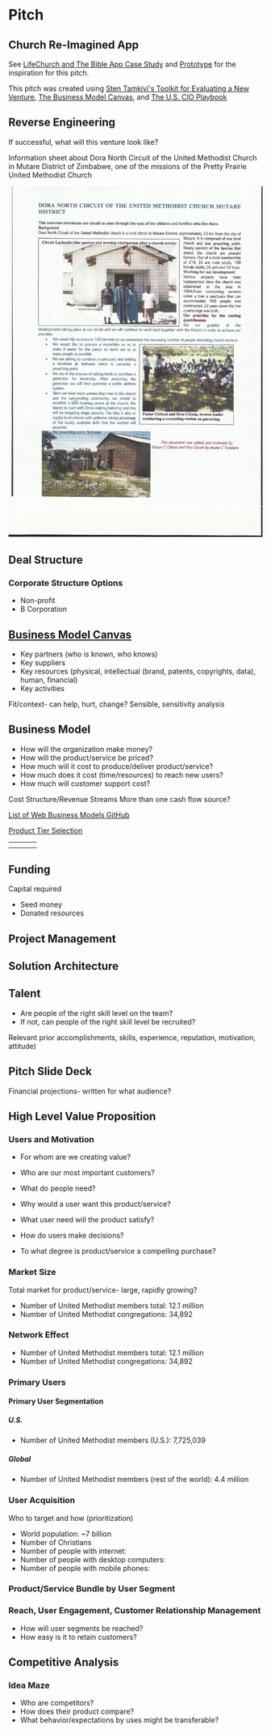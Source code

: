 # Pitch

## Church Re-Imagined App

See [LifeChurch and The Bible App Case Study](lifechurch_and_the_bible_app_case_study.md) and [Prototype](prototype.md) for the inspiration for this pitch.

This pitch was created using [Sten Tamkivi's Toolkit for Evaluating a New Venture](https://medium.com/@seikatsu/toolkit-for-evaluating-a-new-venture-c6ee623a4bca), [The Business Model Canvas](http://www.businessmodelgeneration.com/downloads/business_model_canvas_poster.pdf), and [The U.S. CIO Playbook](http://playbook.cio.gov)

## Reverse Engineering

If successful, what will this venture look like?

Information sheet about Dora North Circuit of the United Methodist Church in Mutare District of Zimbabwe, one of the missions of the Pretty Prairie United Methodist Church

![](pitch/dora-north-mission.jpg)

## Deal Structure

### Corporate Structure Options

* Non-profit
* B Corporation

## [Business Model Canvas](http://www.businessmodelgeneration.com/downloads/business_model_canvas_poster.pdf)
* Key partners (who is known, who knows)
* Key suppliers
* Key resources (physical, intellectual (brand, patents, copyrights, data), human, financial)
* Key activities

Fit/context- can help, hurt, change?
Sensible, sensitivity analysis

## Business Model
* How will the organization make money?
* How will the product/service be priced?
* How much will it cost to produce/deliver product/service?
* How much does it cost (time/resources) to reach new users?
* How much will customer support cost?

Cost Structure/Revenue Streams
More than one cash flow source?

[List of Web Business Models GitHub](https://gist.github.com/ndarville/4295324)

[Product Tier Selection](https://camo.githubusercontent.com/a4b7ee4a662786d0af4c1eacb9b8b7bdd9eb6e6d/687474703a2f2f692e696d6775722e636f6d2f7139594e4939542e706e67)

|  |  |  |  |
| -- | -- | -- | -- |
|  |  |  |  |
|  |  |  |  |

## Funding
Capital required

* Seed money
* Donated resources

## Project Management

## Solution Architecture

## Talent
* Are people of the right skill level on the team?
* If not, can people of the right skill level be recruited?

Relevant prior accomplishments, skills, experience, reputation, motivation, attitude) 

## Pitch Slide Deck
Financial projections- written for what audience?

## High Level Value Proposition

### Users and Motivation
* For whom are we creating value?
* Who are our most important customers?

* What do people need?
* Why would a user want this product/service?
* What user need will the product satisfy?
* How do users make decisions?
* To what degree is product/service a compelling purchase?

### Market Size
Total market for product/service- large, rapidly growing?  

* Number of United Methodist members total: 12.1 million
* Number of United Methodist congregations: 34,892

### Network Effect
* Number of United Methodist members total: 12.1 million
* Number of United Methodist congregations: 34,892

### Primary Users

#### Primary User Segmentation

##### U.S.
* Number of United Methodist members (U.S.): 7,725,039

##### Global
* Number of United Methodist members (rest of the world): 4.4 million

### User Acquisition
Who to target and how (prioritization)
* World population: ~7 billion
* Number of Christians
* Number of people with internet: 
* Number of people with desktop computers:
* Number of people with mobile phones:

### Product/Service Bundle by User Segment

### Reach, User Engagement, Customer Relationship Management 
* How will user segments be reached?
* How easy is it to retain customers?

## Competitive Analysis

### Idea Maze
* Who are competitors? 
* How does their product compare?
* What behavior/expectations by uses might be transferable? 

